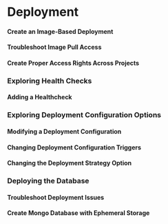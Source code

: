 # Deployment

#### Create an Image-Based Deployment

#### Troubleshoot Image Pull Access

#### Create Proper Access Rights Across Projects

### Exploring Health Checks

#### Adding a Healthcheck

### Exploring Deployment Configuration Options

#### Modifying a Deployment Configuration

#### Changing Deployment Configuration Triggers

#### Changing the Deployment Strategy Option

### Deploying the Database
#### Troubleshoot Deployment Issues

#### Create Mongo Database with Ephemeral Storage

